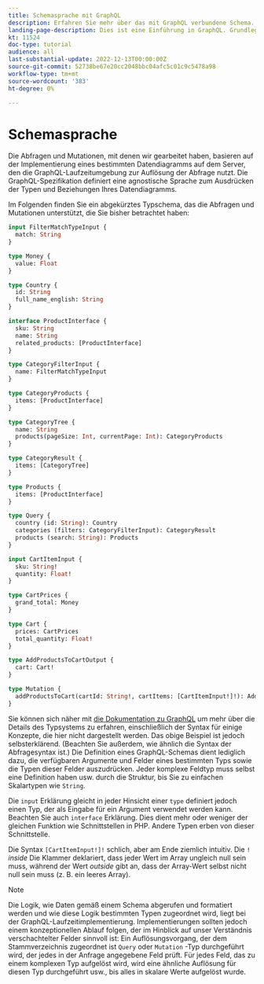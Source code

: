 ```yaml
---
title: Schemasprache mit GraphQL
description: Erfahren Sie mehr über das mit GraphQL verbundene Schema. Lesen Sie eine Beschreibung des Schemas sowie einige interessante Muster und Möglichkeiten, das Schema zu lesen.
landing-page-description: Dies ist eine Einführung in GraphQL. Grundlegendes zum Schema und zur Interpretation einiger Elemente
kt: 11524
doc-type: tutorial
audience: all
last-substantial-update: 2022-12-13T00:00:00Z
source-git-commit: 52738be67e20cc2048bbc04afc5c01c9c5478a98
workflow-type: tm+mt
source-wordcount: '383'
ht-degree: 0%

---
```



# Schemasprache

Die Abfragen und Mutationen, mit denen wir gearbeitet haben, basieren auf der Implementierung eines bestimmten Datendiagramms auf dem Server, den die GraphQL-Laufzeitumgebung zur Auflösung der Abfrage nutzt. Die GraphQL-Spezifikation definiert eine agnostische Sprache zum Ausdrücken der Typen und Beziehungen Ihres Datendiagramms.

Im Folgenden finden Sie ein abgekürztes Typschema, das die Abfragen und Mutationen unterstützt, die Sie bisher betrachtet haben:

```graphql
input FilterMatchTypeInput {
  match: String
}

type Money {
  value: Float
}

type Country {
  id: String
  full_name_english: String
}

interface ProductInterface {
  sku: String
  name: String
  related_products: [ProductInterface]
}

type CategoryFilterInput {
  name: FilterMatchTypeInput
}

type CategoryProducts {
  items: [ProductInterface]
}

type CategoryTree {
  name: String
  products(pageSize: Int, currentPage: Int): CategoryProducts
}

type CategoryResult {
  items: [CategoryTree]
}

type Products {
  items: [ProductInterface]
}

type Query {
  country (id: String): Country
  categories (filters: CategoryFilterInput): CategoryResult
  products (search: String): Products
}

input CartItemInput {
  sku: String!
  quantity: Float!
}

type CartPrices {
  grand_total: Money
}

type Cart {
  prices: CartPrices
  total_quantity: Float!
}

type AddProductsToCartOutput {
  cart: Cart!
}

type Mutation {
  addProductsToCart(cartId: String!, cartItems: [CartItemInput!]!): AddProductsToCartOutput
}
```

Sie können sich näher mit [die Dokumentation zu GraphQL](https://graphql.org/learn/schema/) um mehr über die Details des Typsystems zu erfahren, einschließlich der Syntax für einige Konzepte, die hier nicht dargestellt werden. Das obige Beispiel ist jedoch selbsterklärend. (Beachten Sie außerdem, wie ähnlich die Syntax der Abfragesyntax ist.) Die Definition eines GraphQL-Schemas dient lediglich dazu, die verfügbaren Argumente und Felder eines bestimmten Typs sowie die Typen dieser Felder auszudrücken. Jeder komplexe Feldtyp muss selbst eine Definition haben usw. durch die Struktur, bis Sie zu einfachen Skalartypen wie `String`.

Die `input` Erklärung gleicht in jeder Hinsicht einer `type` definiert jedoch einen Typ, der als Eingabe für ein Argument verwendet werden kann. Beachten Sie auch `interface` Erklärung. Dies dient mehr oder weniger der gleichen Funktion wie Schnittstellen in PHP. Andere Typen erben von dieser Schnittstelle.

Die Syntax `[CartItemInput!]!` schlich, aber am Ende ziemlich intuitiv. Die `!` _inside_ Die Klammer deklariert, dass jeder Wert im Array ungleich null sein muss, während der Wert _outside_ gibt an, dass der Array-Wert selbst nicht null sein muss (z. B. ein leeres Array).

>[!NOTE]
>
>Die Logik, wie Daten gemäß einem Schema abgerufen und formatiert werden und wie diese Logik bestimmten Typen zugeordnet wird, liegt bei der GraphQL-Laufzeitimplementierung. Implementierungen sollten jedoch einem konzeptionellen Ablauf folgen, der im Hinblick auf unser Verständnis verschachtelter Felder sinnvoll ist: Ein Auflösungsvorgang, der dem Stammverzeichnis zugeordnet ist `Query` oder `Mutation` -Typ durchgeführt wird, der jedes in der Anfrage angegebene Feld prüft. Für jedes Feld, das zu einem komplexen Typ aufgelöst wird, wird eine ähnliche Auflösung für diesen Typ durchgeführt usw., bis alles in skalare Werte aufgelöst wurde.


